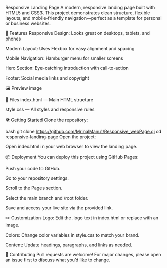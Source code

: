 Responsive Landing Page A modern, responsive landing page built with HTML5 and CSS3. This project demonstrates clean structure, flexible layouts, and mobile-friendly navigation—perfect as a template for personal or business websites.

🚀 Features Responsive Design: Looks great on desktops, tablets, and phones

Modern Layout: Uses Flexbox for easy alignment and spacing

Mobile Navigation: Hamburger menu for smaller screens

Hero Section: Eye-catching introduction with call-to-action

Footer: Social media links and copyright

🖼️ Preview image

📁 Files index.html — Main HTML structure

style.css — All styles and responsive rules

🛠️ Getting Started Clone the repository:

bash git clone https://github.com/MrinalManu1/Responsive_webPage.gi cd responsive-landing-page Open the project:

Open index.html in your web browser to view the landing page.

📦 Deployment You can deploy this project using GitHub Pages:

Push your code to GitHub.

Go to your repository settings.

Scroll to the Pages section.

Select the main branch and /root folder.

Save and access your live site via the provided link.

✏️ Customization Logo: Edit the .logo text in index.html or replace with an image.

Colors: Change color variables in style.css to match your brand.

Content: Update headings, paragraphs, and links as needed.

🤝 Contributing Pull requests are welcome! For major changes, please open an issue first to discuss what you’d like to change.